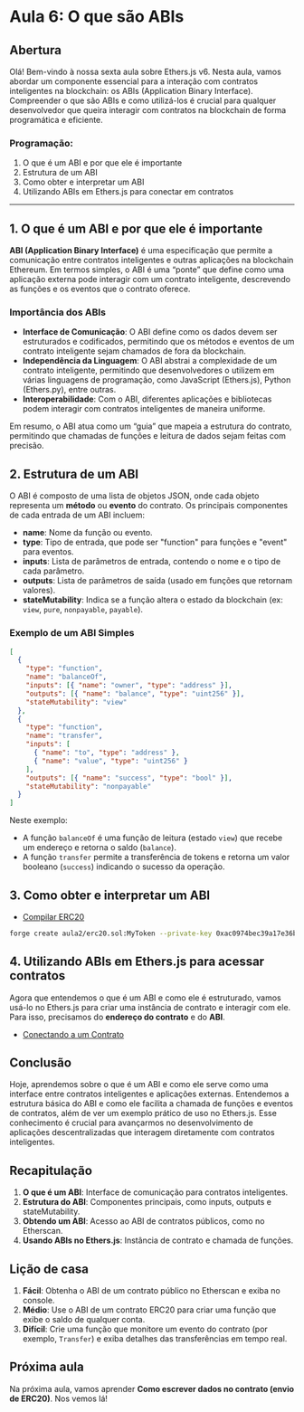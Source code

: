 # Aula 6: **O que são ABIs**

## Abertura

Olá! Bem-vindo à nossa sexta aula sobre Ethers.js v6. Nesta aula, vamos abordar um componente essencial para a interação com contratos inteligentes na blockchain: os ABIs (Application Binary Interface). Compreender o que são ABIs e como utilizá-los é crucial para qualquer desenvolvedor que queira interagir com contratos na blockchain de forma programática e eficiente.

### Programação:

1. O que é um ABI e por que ele é importante
2. Estrutura de um ABI
3. Como obter e interpretar um ABI
4. Utilizando ABIs em Ethers.js para conectar em contratos

---

## 1. O que é um ABI e por que ele é importante

**ABI (Application Binary Interface)** é uma especificação que permite a comunicação entre contratos inteligentes e outras aplicações na blockchain Ethereum. Em termos simples, o ABI é uma “ponte” que define como uma aplicação externa pode interagir com um contrato inteligente, descrevendo as funções e os eventos que o contrato oferece.

### Importância dos ABIs

- **Interface de Comunicação**: O ABI define como os dados devem ser estruturados e codificados, permitindo que os métodos e eventos de um contrato inteligente sejam chamados de fora da blockchain.
- **Independência da Linguagem**: O ABI abstrai a complexidade de um contrato inteligente, permitindo que desenvolvedores o utilizem em várias linguagens de programação, como JavaScript (Ethers.js), Python (Ethers.py), entre outras.
- **Interoperabilidade**: Com o ABI, diferentes aplicações e bibliotecas podem interagir com contratos inteligentes de maneira uniforme.

Em resumo, o ABI atua como um “guia” que mapeia a estrutura do contrato, permitindo que chamadas de funções e leitura de dados sejam feitas com precisão.

## 2. Estrutura de um ABI

O ABI é composto de uma lista de objetos JSON, onde cada objeto representa um **método** ou **evento** do contrato. Os principais componentes de cada entrada de um ABI incluem:

- **name**: Nome da função ou evento.
- **type**: Tipo de entrada, que pode ser "function" para funções e "event" para eventos.
- **inputs**: Lista de parâmetros de entrada, contendo o nome e o tipo de cada parâmetro.
- **outputs**: Lista de parâmetros de saída (usado em funções que retornam valores).
- **stateMutability**: Indica se a função altera o estado da blockchain (ex: `view`, `pure`, `nonpayable`, `payable`).

### Exemplo de um ABI Simples

```json
[
  {
    "type": "function",
    "name": "balanceOf",
    "inputs": [{ "name": "owner", "type": "address" }],
    "outputs": [{ "name": "balance", "type": "uint256" }],
    "stateMutability": "view"
  },
  {
    "type": "function",
    "name": "transfer",
    "inputs": [
      { "name": "to", "type": "address" },
      { "name": "value", "type": "uint256" }
    ],
    "outputs": [{ "name": "success", "type": "bool" }],
    "stateMutability": "nonpayable"
  }
]
```

Neste exemplo:

- A função `balanceOf` é uma função de leitura (estado `view`) que recebe um endereço e retorna o saldo (`balance`).
- A função `transfer` permite a transferência de tokens e retorna um valor booleano (`success`) indicando o sucesso da operação.

## 3. Como obter e interpretar um ABI

- [Compilar ERC20](../playground/aula2/erc20.sol)

```bash
forge create aula2/erc20.sol:MyToken --private-key 0xac0974bec39a17e36ba4a6b4d238ff944bacb478cbed5efcae784d7bf4f2ff80 --root .
```

## 4. Utilizando ABIs em Ethers.js para acessar contratos

Agora que entendemos o que é um ABI e como ele é estruturado, vamos usá-lo no Ethers.js para criar uma instância de contrato e interagir com ele. Para isso, precisamos do **endereço do contrato** e do **ABI**.

- [Conectando a um Contrato](../../playground/aula6/abiContract.js)

## Conclusão

Hoje, aprendemos sobre o que é um ABI e como ele serve como uma interface entre contratos inteligentes e aplicações externas. Entendemos a estrutura básica do ABI e como ele facilita a chamada de funções e eventos de contratos, além de ver um exemplo prático de uso no Ethers.js. Esse conhecimento é crucial para avançarmos no desenvolvimento de aplicações descentralizadas que interagem diretamente com contratos inteligentes.

## Recapitulação

1. **O que é um ABI**: Interface de comunicação para contratos inteligentes.
2. **Estrutura do ABI**: Componentes principais, como inputs, outputs e stateMutability.
3. **Obtendo um ABI**: Acesso ao ABI de contratos públicos, como no Etherscan.
4. **Usando ABIs no Ethers.js**: Instância de contrato e chamada de funções.

## Lição de casa

1. **Fácil**: Obtenha o ABI de um contrato público no Etherscan e exiba no console.
2. **Médio**: Use o ABI de um contrato ERC20 para criar uma função que exibe o saldo de qualquer conta.
3. **Difícil**: Crie uma função que monitore um evento do contrato (por exemplo, `Transfer`) e exiba detalhes das transferências em tempo real.

## Próxima aula

Na próxima aula, vamos aprender **Como escrever dados no contrato (envio de ERC20)**. Nos vemos lá!
